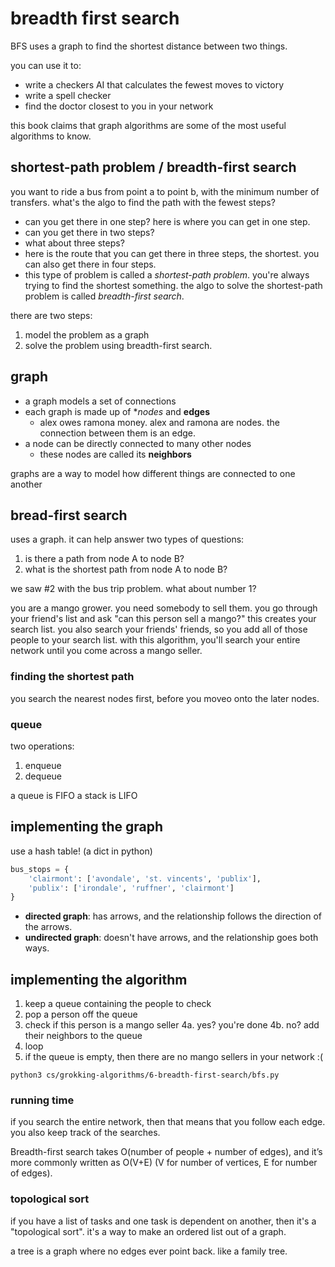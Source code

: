 # breadth first search
BFS uses a graph to find the shortest distance between two things.

you can use it to:
- write a checkers AI that calculates the fewest moves to victory
- write a spell checker
- find the doctor closest to you in your network

this book claims that graph algorithms are some of the most useful algorithms to know.

## shortest-path problem / breadth-first search
you want to ride a bus from point a to point b, with the minimum number of transfers. what's the algo to find the path with the fewest steps?

- can you get there in one step? here is where you can get in one step.
- can you get there in two steps?
- what about three steps?
- here is the route that you can get there in three steps, the shortest. you can also get there in four steps.
- this type of problem is called a *shortest-path problem*. you're always trying to find the shortest something. the algo to solve the shortest-path problem is called *breadth-first search*.

there are two steps:
1. model the problem as a graph
2. solve the problem using breadth-first search.

## graph
- a graph models a set of connections
- each graph is made up of **nodes* and **edges**
  - alex owes ramona money. alex and ramona are nodes. the connection between them is an edge.
- a node can be directly connected to many other nodes
  - these nodes are called its **neighbors**

graphs are a way to model how different things are connected to one another

## bread-first search
uses a graph. it can help answer two types of questions:
1. is there a path from node A to node B?
2. what is the shortest path from node A to node B?

we saw #2 with the bus trip problem. what about number 1?

you are a mango grower. you need somebody to sell them. you go through your friend's list and ask "can this person sell a mango?" this creates your search list. you also search your friends' friends, so you add all of those people to your search list. with this algorithm, you'll search your entire network until you come across a mango seller.

### finding the shortest path
you search the nearest nodes first, before you moveo onto the later nodes. 

### queue
two operations:
1. enqueue
2. dequeue

a queue is FIFO
a stack is LIFO

## implementing the graph
use a hash table! (a dict in python)

```python
bus_stops = {
    'clairmont': ['avondale', 'st. vincents', 'publix'],
    'publix': ['irondale', 'ruffner', 'clairmont']
}
```

- **directed graph**: has arrows, and the relationship follows the direction of the arrows.
- **undirected graph**: doesn't have arrows, and the relationship goes both ways.

## implementing the algorithm
1. keep a queue containing the people to check
2. pop a person off the queue
3. check if this person is a mango seller
4a. yes? you're done
4b. no? add their neighbors to the queue
5. loop
6. if the queue is empty, then there are no mango sellers in your network :( 

`python3 cs/grokking-algorithms/6-breadth-first-search/bfs.py`

### running time
if you search the entire network, then that means that you follow each edge. you also keep track of the searches.

Breadth-first search takes O(number of people + number of edges), and it’s more commonly written as O(V+E) (V for number of vertices, E for number of edges).

### topological sort
if you have a list of tasks and one task is dependent on another, then it's a "topological sort". it's a way to make an ordered list out of a graph.

a tree is a graph where no edges ever point back. like a family tree.